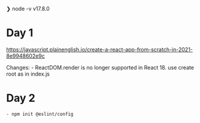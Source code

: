 ❯ node -v
v17.8.0
# Day 1
https://javascript.plainenglish.io/create-a-react-app-from-scratch-in-2021-8e9948602e9c

Changes: 
    - ReactDOM.render is no longer supported in React 18. use create root as in index.js

# Day 2
    - npm init @eslint/config